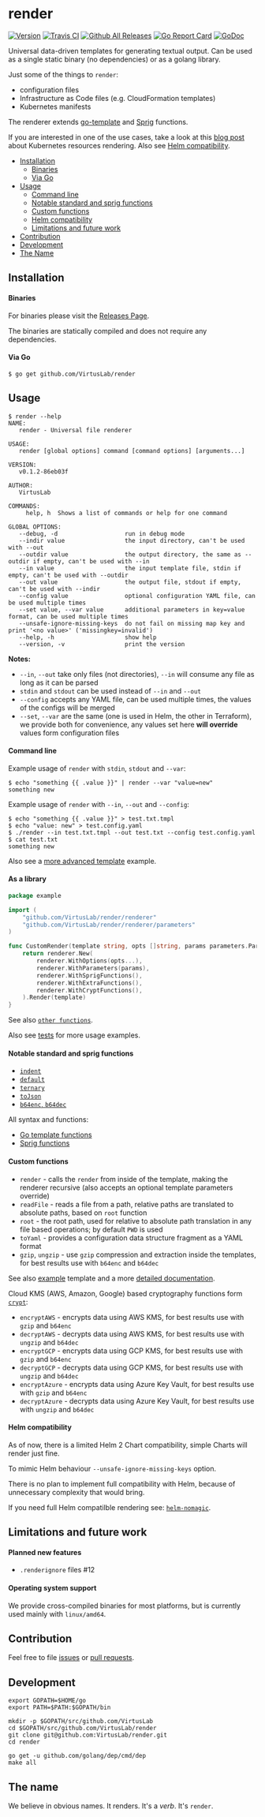 # render

[![Version](https://img.shields.io/badge/version-v0.1.2-brightgreen.svg)](https://github.com/VirtusLab/render/releases/tag/v0.1.2)
[![Travis CI](https://img.shields.io/travis/VirtusLab/render.svg)](https://travis-ci.org/VirtusLab/render)
[![Github All Releases](https://img.shields.io/github/downloads/VirtusLab/render/total.svg)](https://github.com/VirtusLab/render/releases)
[![Go Report Card](https://goreportcard.com/badge/github.com/VirtusLab/render "Go Report Card")](https://goreportcard.com/report/github.com/VirtusLab/render)
[![GoDoc](https://godoc.org/github.com/VirtusLab/render?status.svg "GoDoc Documentation")](https://godoc.org/github.com/VirtusLab/render/renderer)

Universal data-driven templates for generating textual output. Can be used as a single static binary (no dependencies)
or as a golang library.

Just some of the things to `render`:
- configuration files
- Infrastructure as Code files (e.g. CloudFormation templates)
- Kubernetes manifests

The renderer extends 
[go-template](https://golang.org/pkg/text/template/) and [Sprig](http://masterminds.github.io/sprig/) functions. 

If you are interested in one of the use cases, take a look at this [blog post](https://medium.com/virtuslab/helm-alternative-d6568aa9d40b) 
about Kubernetes resources rendering. Also see [Helm compatibility](README.md#helm-compatibility).

* [Installation](README.md#installation)
  * [Binaries](README.md#binaries)
  * [Via Go](README.md#via-go)
* [Usage](README.md#usage)
  * [Command line](README.md#command-line)
  * [Notable standard and sprig functions](README.md#notable-standard-and-sprig-functions)
  * [Custom functions](README.md#custom-functions)
  * [Helm compatibility](README.md#helm-compatibility)
  * [Limitations and future work](README.md#limitations-and-future-work)
* [Contribution](README.md#contribution)
* [Development](README.md#development)
* [The Name](README.md#the-name)

## Installation

#### Binaries

For binaries please visit the [Releases Page](https://github.com/VirtusLab/render/releases).

The binaries are statically compiled and does not require any dependencies. 

#### Via Go

```console
$ go get github.com/VirtusLab/render
```

## Usage

```console
$ render --help
NAME:
   render - Universal file renderer

USAGE:
   render [global options] command [command options] [arguments...]

VERSION:
   v0.1.2-86eb03f

AUTHOR:
   VirtusLab

COMMANDS:
     help, h  Shows a list of commands or help for one command

GLOBAL OPTIONS:
   --debug, -d                   run in debug mode
   --indir value                 the input directory, can't be used with --out
   --outdir value                the output directory, the same as --outdir if empty, can't be used with --in
   --in value                    the input template file, stdin if empty, can't be used with --outdir
   --out value                   the output file, stdout if empty, can't be used with --indir
   --config value                optional configuration YAML file, can be used multiple times
   --set value, --var value      additional parameters in key=value format, can be used multiple times
   --unsafe-ignore-missing-keys  do not fail on missing map key and print '<no value>' ('missingkey=invalid')
   --help, -h                    show help
   --version, -v                 print the version
```

**Notes:**
- `--in`, `--out` take only files (not directories), `--in` will consume any file as long as it can be parsed
- `stdin` and `stdout` can be used instead of `--in` and `--out`
- `--config` accepts any YAML file, can be used multiple times, the values of the configs will be merged
- `--set`, `--var` are the same (one is used in Helm, the other in Terraform), we provide both for convenience, any values set here **will override** values form configuration files

#### Command line

Example usage of `render` with `stdin`, `stdout` and `--var`:
```console
$ echo "something {{ .value }}" | render --var "value=new"
something new
```

Example usage of `render` with `--in`, `--out` and `--config`:
```console
$ echo "something {{ .value }}" > test.txt.tmpl
$ echo "value: new" > test.config.yaml
$ ./render --in test.txt.tmpl --out test.txt --config test.config.yaml
$ cat test.txt
something new
```

Also see a [more advanced template](examples/example.yaml.tmpl) example.

#### As a library

```go
package example

import (
    "github.com/VirtusLab/render/renderer"
    "github.com/VirtusLab/render/renderer/parameters"
)

func CustomRender(template string, opts []string, params parameters.Parameters) (string, error) {
    return renderer.New(
    	renderer.WithOptions(opts...),
        renderer.WithParameters(params),
        renderer.WithSprigFunctions(),
        renderer.WithExtraFunctions(),
        renderer.WithCryptFunctions(),
    ).Render(template)
}
```

See also [`other functions`](https://godoc.org/github.com/VirtusLab/render/renderer).

Also see [tests](https://github.com/VirtusLab/render/blob/master/renderer/render_test.go) for more usage examples.

#### Notable standard and sprig functions

- [`indent`](https://masterminds.github.io/sprig/strings.html#indent)
- [`default`](https://masterminds.github.io/sprig/defaults.html#default)
- [`ternary`](https://masterminds.github.io/sprig/defaults.html#ternary)
- [`toJson`](https://masterminds.github.io/sprig/defaults.html#tojson)
- [`b64enc`, `b64dec`](https://masterminds.github.io/sprig/encoding.html)

All syntax and functions:
- [Go template functions](https://golang.org/pkg/text/template)
- [Sprig functions](http://masterminds.github.io/sprig)

#### Custom functions

- `render` - calls the `render` from inside of the template, making the renderer recursive (also accepts an optional template parameters override)
- `readFile` - reads a file from a path, relative paths are translated to absolute paths, based on `root` function
- `root` - the root path, used for relative to absolute path translation in any file based operations; by default `PWD` is used
- `toYaml` - provides a configuration data structure fragment as a YAML format
- `gzip`, `ungzip` - use `gzip` compression and extraction inside the templates, for best results use with `b64enc` and `b64dec`

See also [example](examples/example.yaml.tmpl) template 
and a more [detailed documentation](https://godoc.org/github.com/VirtusLab/render/renderer#Renderer.ExtraFunctions).

Cloud KMS (AWS, Amazon, Google) based cryptography functions form [`crypt`](https://github.com/VirtusLab/crypt):
- `encryptAWS` - encrypts data using AWS KMS, for best results use with `gzip` and `b64enc`
- `decryptAWS` - decrypts data using AWS KMS, for best results use with `ungzip` and `b64dec`
- `encryptGCP` - encrypts data using GCP KMS, for best results use with `gzip` and `b64enc`
- `decryptGCP` - decrypts data using GCP KMS, for best results use with `ungzip` and `b64dec`
- `encryptAzure` - encrypts data using Azure Key Vault, for best results use with `gzip` and `b64enc`
- `decryptAzure` - decrypts data using Azure Key Vault, for best results use with `ungzip` and `b64dec`

#### Helm compatibility

As of now, there is a limited Helm 2 Chart compatibility, simple Charts will render just fine.

To mimic Helm behaviour `--unsafe-ignore-missing-keys` option.

There is no plan to implement full compatibility with Helm, because of unnecessary complexity that would bring.

If you need full Helm compatilble rendering see: [`helm-nomagic`](https://github.com/giantswarm/helm-nomagic).

## Limitations and future work

#### Planned new features

- `.renderignore` files #12

#### Operating system support

We provide cross-compiled binaries for most platforms, but is currently used mainly with `linux/amd64`.

## Contribution

Feel free to file [issues](https://github.com/VirtusLab/render/issues) 
or [pull requests](https://github.com/VirtusLab/render/pulls).

## Development

    export GOPATH=$HOME/go
    export PATH=$PATH:$GOPATH/bin
    
    mkdir -p $GOPATH/src/github.com/VirtusLab
    cd $GOPATH/src/github.com/VirtusLab/render
    git clone git@github.com:VirtusLab/render.git
    cd render
    
    go get -u github.com/golang/dep/cmd/dep
    make all

## The name

We believe in obvious names. It renders. It's a *verb*. It's `render`.

